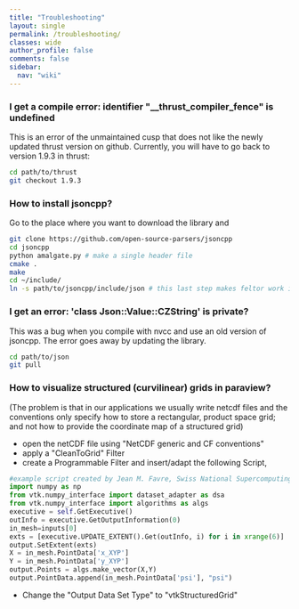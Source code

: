 ```yaml
---
title: "Troubleshooting"
layout: single
permalink: /troubleshooting/
classes: wide
author_profile: false
comments: false
sidebar:
  nav: "wiki"
---
```


### I get a compile error: identifier "__thrust_compiler_fence" is undefined

This is an error of the unmaintained cusp that does not like the newly
updated thrust version on github. Currently, you will have to go back to
version 1.9.3 in thrust:
```sh
cd path/to/thrust
git checkout 1.9.3
```

### How to install jsoncpp?

Go to the place where you want to download the library and
```sh
git clone https://github.com/open-source-parsers/jsoncpp
cd jsoncpp
python amalgate.py # make a single header file
cmake .
make
cd ~/include/
ln -s path/to/jsoncpp/include/json # this last step makes feltor work in the default configuration
```

### I get an error:  'class Json::Value::CZString' is private?
This was a bug when you compile with nvcc and use an old version of jsoncpp.
The error goes away by updating the library.
```sh
cd path/to/json
git pull
```

### How to visualize structured (curvilinear) grids in paraview?

(The problem is that in our applications we usually write netcdf files
and the conventions only specify how to store a rectangular, product
space grid; and not how to provide the coordinate map of a structured
grid)

- open the netCDF file using "NetCDF generic and CF conventions"
- apply a "CleanToGrid" Filter
- create a Programmable Filter and insert/adapt the following Script,


```python
#example script created by Jean M. Favre, Swiss National Supercomputing Center
import numpy as np
from vtk.numpy_interface import dataset_adapter as dsa
from vtk.numpy_interface import algorithms as algs
executive = self.GetExecutive()
outInfo = executive.GetOutputInformation(0)
in_mesh=inputs[0]
exts = [executive.UPDATE_EXTENT().Get(outInfo, i) for i in xrange(6)]
output.SetExtent(exts)
X = in_mesh.PointData['x_XYP']
Y = in_mesh.PointData['y_XYP']
output.Points = algs.make_vector(X,Y)
output.PointData.append(in_mesh.PointData['psi'], "psi")
```
- Change the "Output Data Set Type" to "vtkStructuredGrid"
